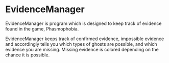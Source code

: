 # EvidenceManager

EvidenceManager is program which is designed to keep track of evidence found in the game, Phasmophobia.

EvidenceManager keeps track of confirmed evidence, impossible evidence and accordingly tells you which types of ghosts are possible, and which evidence you are missing. Missing evidence is colored depending on the chance it is possible.
